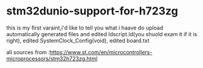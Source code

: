 # stm32dunio-support-for-h723zg
this is my first varaint,i'd like to tell you what i haave do
upload automatically generated files and edited ldscript.ld(you shuold exam it if it is right),
edited SystemClock_Config(void),
edited board.txt

all sources from :https://www.st.com/en/microcontrollers-microprocessors/stm32h723zg.html
